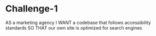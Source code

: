 # Challenge-1
AS a marketing agency I WANT a codebase that follows accessibility standards SO THAT our own site is optimized for search engines
